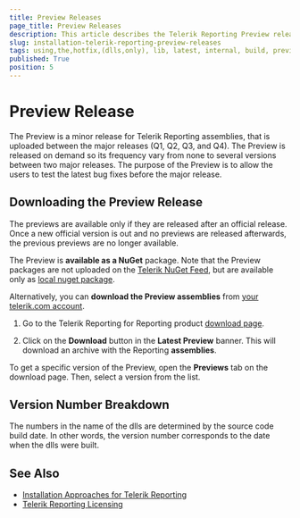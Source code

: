 ```yaml
---
title: Preview Releases
page_title: Preview Releases
description: This article describes the Telerik Reporting Preview release and how to download it to get the latest bug fixes.
slug: installation-telerik-reporting-preview-releases
tags: using,the,hotfix,(dlls,only), lib, latest, internal, build, preview
published: True
position: 5
---
```


# Preview Release

The Preview is a minor release for Telerik Reporting assemblies, that is uploaded between the major releases (Q1, Q2, Q3, and Q4). The Preview is released on demand so its frequency vary from none to several versions between two major releases. The purpose of the Preview is to allow the users to test the latest bug fixes before the major release. 

## Downloading the Preview Release

The previews are available only if they are released after an official release. Once a new official version is out and no previews are released afterwards, the previous previews are no longer available.

The Preview is __available as a NuGet__ package. Note that the Preview packages are not uploaded on the [Telerik NuGet Feed]({%telerikreporting/using-reports-in-applications/how-to-add-the-telerik-private-nuget-feed-to-visual-studio%}), but are available only as [local nuget package]({%setup-local-nuget-feed%}).

Alternatively, you can __download the Preview assemblies__ from [your telerik.com account](https://www.telerik.com/account/).

1. Go to the Telerik Reporting for Reporting product [download page](https://www.telerik.com/account/downloads/product-download?product=REPORTING). 
	
2. Click on the __Download__ button in the __Latest Preview__ banner. This will download an archive with the Reporting __assemblies__.

To get a specific version of the Preview, open the __Previews__ tab on the download page. Then, select a version from the list.
	
## Version Number Breakdown

The numbers in the name of the dlls are determined by the source code build date. In other words, the version number corresponds to the date when the dlls were built.
 
## See Also  
* [Installation Approaches for Telerik Reporting]({%telerikreporting/installation%})
* [Telerik Reporting Licensing]({%telerikreporting/licensing%})  

